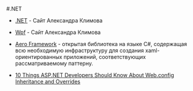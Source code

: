 #.NET

* [.NET](http://developer.alexanderklimov.ru/dotnet/) - Сайт Александра Климова

* [Wpf](http://developer.alexanderklimov.ru/wpf/wpf.php) - Сайт Александра Климова

* [Aero Framework](http://makeloft.by/ru/tools) - открытая библиотека на языке C#, содержащая всю необходимую инфраструктуру для создания xaml-ориентированных приложений, соответствующих рассматриваемому паттерну.

* [10 Things ASP.NET Developers Should Know About Web.config Inheritance and Overrides](http://weblogs.asp.net/jongalloway/10-things-asp-net-developers-should-know-about-web-config-inheritance-and-overrides)
